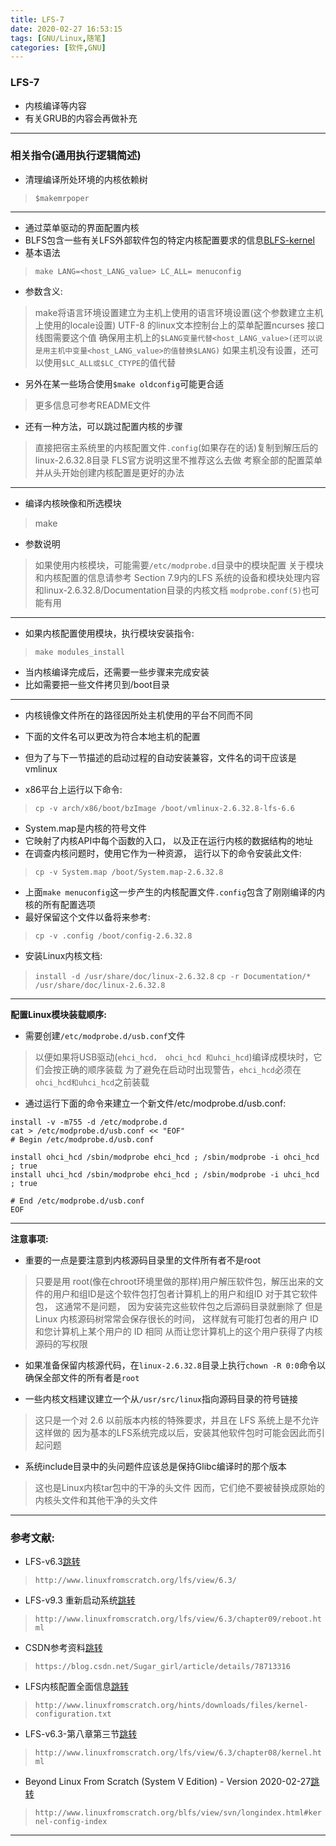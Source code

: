 ```yaml
---
title: LFS-7
date: 2020-02-27 16:53:15
tags: [GNU/Linux,随笔]
categories: [软件,GNU]
---
```


### LFS-7

* 内核编译等内容
* 有关GRUB的内容会再做补充

---

### 相关指令(通用执行逻辑简述)

* 清理编译所处环境的内核依赖树
> `$makemrpoper`

---

* 通过菜单驱动的界面配置内核
* BLFS包含一些有关LFS外部软件包的特定内核配置要求的信息[BLFS-kernel](http://www.linuxfromscratch.org/blfs/view/svn/longindex.html#kernel-config-index)
* 基本语法
> `make LANG=<host_LANG_value> LC_ALL= menuconfig`

* 参数含义:
> make将语言环境设置建立为主机上使用的语言环境设置(这个参数建立主机上使用的locale设置)
> UTF-8 的linux文本控制台上的菜单配置ncurses 接口线图需要这个值
> 确保用主机上的`$LANG变量代替<host_LANG_value>(还可以说是用主机中变量<host_LANG_value>的值替换$LANG)`
> 如果主机没有设置，还可以使用`$LC_ALL或$LC_CTYPE`的值代替

* 另外在某一些场合使用`$make oldconfig`可能更合适
> 更多信息可参考README文件

* 还有一种方法，可以跳过配置内核的步骤
> 直接把宿主系统里的内核配置文件`.config`(如果存在的话)复制到解压后的linux-2.6.32.8目录
> FLS官方说明这里不推荐这么去做
> 考察全部的配置菜单并从头开始创建内核配置是更好的办法

---

* 编译内核映像和所选模块
> make

* 参数说明
> 如果使用内核模块，可能需要`/etc/modprobe.d`目录中的模块配置
> 关于模块和内核配置的信息请参考 Section 7.9内的LFS 系统的设备和模块处理内容和linux-2.6.32.8/Documentation目录的内核文档
> `modprobe.conf(5)`也可能有用

---

* 如果内核配置使用模块，执行模块安装指令:
> `make modules_install`

* 当内核编译完成后，还需要一些步骤来完成安装
* 比如需要把一些文件拷贝到/boot目录

---

* 内核镜像文件所在的路径因所处主机使用的平台不同而不同
* 下面的文件名可以更改为符合本地主机的配置
* 但为了与下一节描述的启动过程的自动安装兼容，文件名的词干应该是vmlinux

* x86平台上运行以下命令:
> `cp -v arch/x86/boot/bzImage /boot/vmlinux-2.6.32.8-lfs-6.6`
* System.map是内核的符号文件
* 它映射了内核API中每个函数的入口， 以及正在运行内核的数据结构的地址
* 在调查内核问题时，使用它作为一种资源， 运行以下的命令安装此文件:
> `cp -v System.map /boot/System.map-2.6.32.8`
* 上面`make menuconfig`这一步产生的内核配置文件`.config`包含了刚刚编译的内核的所有配置选项
* 最好保留这个文件以备将来参考:
> `cp -v .config /boot/config-2.6.32.8`
* 安装Linux内核文档:
> `install -d /usr/share/doc/linux-2.6.32.8`
> `cp -r Documentation/* /usr/share/doc/linux-2.6.32.8`

---

**配置Linux模块装载顺序:**

* 需要创建`/etc/modprobe.d/usb.conf`文件
> 以便如果将USB驱动(`ehci_hcd， ohci_hcd 和uhci_hcd`)编译成模块时，它们会按正确的顺序装载
> 为了避免在启动时出现警告，`ehci_hcd`必须在`ohci_hcd和uhci_hcd`之前装载

* 通过运行下面的命令来建立一个新文件/etc/modprobe.d/usb.conf:
```
install -v -m755 -d /etc/modprobe.d
cat > /etc/modprobe.d/usb.conf << "EOF"
# Begin /etc/modprobe.d/usb.conf

install ohci_hcd /sbin/modprobe ehci_hcd ; /sbin/modprobe -i ohci_hcd ; true
install uhci_hcd /sbin/modprobe ehci_hcd ; /sbin/modprobe -i uhci_hcd ; true

# End /etc/modprobe.d/usb.conf
EOF
```

---

**注意事项:**
* 重要的一点是要注意到内核源码目录里的文件所有者不是root
> 只要是用 root(像在chroot环境里做的那样)用户解压软件包，解压出来的文件的用户和组ID是这个软件包打包者计算机上的用户和组ID
> 对于其它软件包， 这通常不是问题， 因为安装完这些软件包之后源码目录就删除了
> 但是 Linux 内核源码树常常会保存很长的时间， 这样就有可能打包者的用户 ID 和您计算机上某个用户的 ID 相同
> 从而让您计算机上的这个用户获得了内核源码的写权限

* 如果准备保留内核源代码，在`linux-2.6.32.8`目录上执行`chown -R 0:0`命令以确保全部文件的所有者是`root`

* 一些内核文档建议建立一个从`/usr/src/linux`指向源码目录的符号链接
> 这只是一个对 2.6 以前版本内核的特殊要求，并且在 LFS 系统上是不允许这样做的
> 因为基本的LFS系统完成以后，安装其他软件包时可能会因此而引起问题

* 系统include目录中的头问题件应该总是保持Glibc编译时的那个版本
> 这也是Linux内核tar包中的干净的头文件
> 因而，它们绝不要被替换成原始的内核头文件和其他干净的头文件

---

### 参考文献:

* LFS-v6.3[跳转](http://www.linuxfromscratch.org/lfs/view/6.3/)
> `http://www.linuxfromscratch.org/lfs/view/6.3/`

* LFS-v9.3 重新启动系统[跳转](http://www.linuxfromscratch.org/lfs/view/6.3/chapter09/reboot.html)
> `http://www.linuxfromscratch.org/lfs/view/6.3/chapter09/reboot.html`

* CSDN参考资料[跳转](https://blog.csdn.net/Sugar_girl/article/details/78713316)
> `https://blog.csdn.net/Sugar_girl/article/details/78713316`

* LFS内核配置全面信息[跳转](http://www.linuxfromscratch.org/hints/downloads/files/kernel-configuration.txt)
> `http://www.linuxfromscratch.org/hints/downloads/files/kernel-configuration.txt`

* LFS-v6.3-第八章第三节[跳转](http://www.linuxfromscratch.org/lfs/view/6.3/chapter08/kernel.html)
> `http://www.linuxfromscratch.org/lfs/view/6.3/chapter08/kernel.html`

* Beyond Linux From Scratch (System V Edition) - Version 2020-02-27[跳转](http://www.linuxfromscratch.org/lfs/view/6.3/chapter08/kernel.html)
> `http://www.linuxfromscratch.org/blfs/view/svn/longindex.html#kernel-config-index`

---

